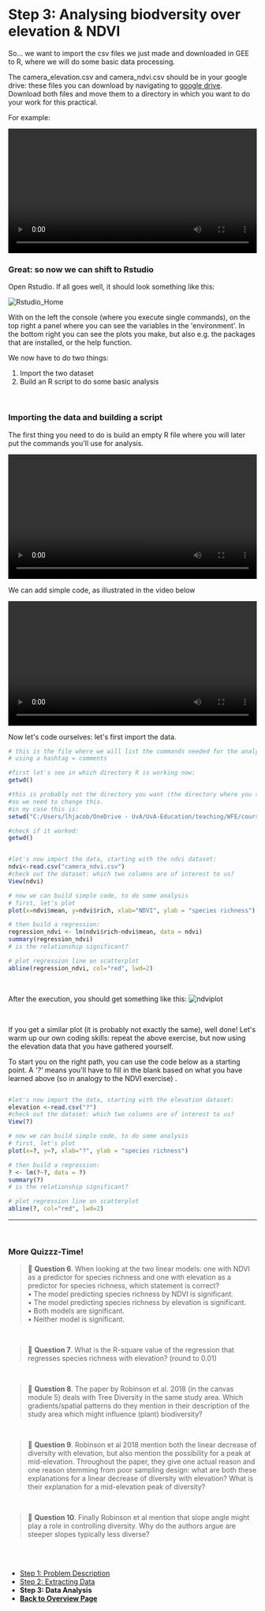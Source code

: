 # Step 3: Analysing biodversity over elevation & NDVI

So... we want to import the csv files we just made and downloaded in GEE to R, where we will do some basic data processing. 

The camera_elevation.csv and camera_ndvi.csv should be in your google drive: these files you can download by navigating to [google drive](https://www.google.com/drive/). Download both files and move them to a directory in which you want to do your work for this practical. 

For example: 

<video style="width:100%" controls>
  <source src="https://user-images.githubusercontent.com/89069805/183601893-9722fa4c-c801-41c9-932b-008a2568924e.mp4" type="video/mp4">
Your browser does not support the video tag.
</video>

<br />


### Great: so now we can shift to Rstudio

Open Rstudio. If all goes well, it should look something like this: 

![Rstudio_Home](https://user-images.githubusercontent.com/89069805/131488428-fe3591d5-2cd0-4107-8dd1-84b4aafe883b.png)

With on the left the console (where you execute single commands), on the top right a panel where you can see the variables in the 'environment'. In the bottom right you can see the plots you make, but also e.g. the packages that are installed, or the help function. 

We now have to do two things: 

1. Import the two dataset
2. Build an R script to do some basic analysis 

<br />

### Importing the data and building a script

The first thing you need to do is build an empty R file where you will later put the commands you'll use for analysis. 

<video style="width:100%" controls>
  <source src="https://user-images.githubusercontent.com/89069805/131489386-bf1b4aee-c1bc-42d3-a1fa-afc8397c0b7e.mp4" type="video/mp4">
Your browser does not support the video tag.
</video>

<br />

We can add simple code, as illustrated in the video below 

<video style="width:100%" controls>
  <source src="https://user-images.githubusercontent.com/89069805/131489891-e0210044-50ad-4361-9fea-1b8e095dbbc7.mp4" type="video/mp4">
Your browser does not support the video tag.
</video>

<br />

Now let's code ourselves: let's first import the data. 

```r
# this is the file where we will list the commands needed for the analysis
# using a hashtag = comments 

#first let's see in which directory R is working now: 
getwd()

#this is probably not the directory you want (the directory where you stored your csv files). 
#so we need to change this. 
#in my case this is: 
setwd("C:/Users/lhjacob/OneDrive - UvA/UvA-Education/teaching/WFE/coursedocs2022/PRACT2") #note that R requires forward slashes in your path name

#check if it worked: 
getwd()


#let's now import the data, starting with the ndvi dataset: 
ndvi<-read.csv("camera_ndvi.csv")
#check out the dataset: which two columns are of interest to us? 
View(ndvi)

# now we can build simple code, to do some analysis
# first, let's plot
plot(x=ndvi$mean, y=ndvi$rich, xlab="NDVI", ylab = "species richness")

# then build a regression: 
regression_ndvi <- lm(ndvi$rich~ndvi$mean, data = ndvi)
summary(regression_ndvi)
# is the relationship significant? 

# plot regression line on scatterplot
abline(regression_ndvi, col="red", lwd=2)

```

<br />

After the execution, you should get something like this: 
![ndviplot](https://user-images.githubusercontent.com/89069805/183605802-32e69e96-8cb2-4453-8422-e46762f9ce77.png)

<br />

If you get a similar plot (it is probably not exactly the same), well done!
Let's warm up our own coding skills: repeat the above exercise, but now using the elevation data that you have gathered yourself. 

To start you on the right path, you can use the code below as a starting point. 
A *'?'* means you'll have to fill in the blank based on what you have learned above (so in analogy to the NDVI exercise) . 

```r

#let's now import the data, starting with the elevation dataset: 
elevation <-read.csv("?")
#check out the dataset: which two columns are of interest to us? 
View(?)

# now we can build simple code, to do some analysis
# first, let's plot
plot(x=?, y=?, xlab="?", ylab = "species richness")

# then build a regression: 
? <- lm(?~?, data = ?)
summary(?)
# is the relationship significant? 

# plot regression line on scatterplot
abline(?, col="red", lwd=2)

```

***

<br />

### More Quizzz-Time!

> 📝 **Question 6**. When looking at the two linear models: one with NDVI as a predictor for species richness and one with elevation as a predictor for species richness, which statement is correct?
> <br />
> • The model predicting species richness by NDVI is significant. <br />
> • The model predicting species richness by elevation is significant. <br />
> • Both models are significant. <br />
> • Neither model is significant. <br />

<br />

> 📝 **Question 7**. What is the R-square value of the regression that regresses species richness with elevation? (round to 0.01)

<br />

> 📝 **Question 8**. The paper by Robinson et al. 2018 (in the canvas module 5) deals with Tree Diversity in the same study area. Which gradients/spatial patterns do they mention in their description of the study area which might influence (plant) biodiversity?

<br />

> 📝 **Question 9**. Robinson et al 2018 mention both the linear decrease of diversity with elevation, but also mention the possibility for a peak at mid-elevation. Throughout the paper, they give one actual reason and one reason stemming from poor sampling design: what are both these explanations for a linear decrease of diversity with elevation?
What is their explanation for a mid-elevation peak of diversity?

<br />

> 📝 **Question 10**. Finally Robinson et al mention that slope angle might play a role in controlling diversity. Why do the authors argue are steeper slopes typically less diverse?

<br />
<br />

<nav>
  <ul>
    <li><a href="intro.html">Step 1: Problem Description</a></li>
    <li><a href="QGIS.html">Step 2: Extracting Data</a></li>
    <li><strong>Step 3: Data Analysis</strong></li>
    <li><a href="../"><b>Back to Overview Page</b></a></li>
  </ul>
</nav>

